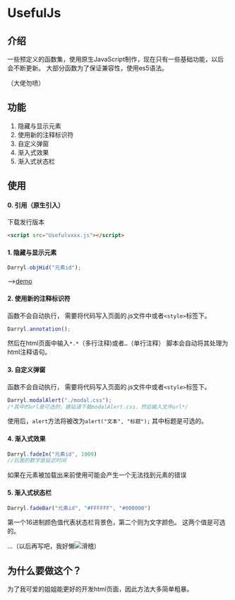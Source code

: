 # UsefulJs
## 介绍
一些预定义的函数集，使用原生JavaScript制作，现在只有一些基础功能，以后会不断更新。
大部分函数为了保证兼容性，使用es5语法。

（大佬勿喷）

## 功能
1. 隐藏与显示元素
2. 使用新的注释标识符
3. 自定义弹窗
4. 渐入式效果
5. 渐入式状态栏

## 使用

#### 0. 引用（原生引入）
下载发行版本
```html
<script src="Usefulvxxx.js"></script>
```
#### 1. 隐藏与显示元素
```js
Darryl.objHid("元素id");
```
-->[demo](//hjki.github.io/UsefulJs/demo/objHid.html)
#### 2. 使用新的注释标识符
函数不会自动执行，
需要将代码写入页面的.js文件中或者`<style>`标签下。

```js
Darryl.annotation();
```
然后在html页面中输入`*.*`（多行注释)或者`…`（单行注释）
脚本会自动将其处理为html注释语句。

#### 3. 自定义弹窗
函数不会自动执行，
需要将代码写入页面的.js文件中或者`<style>`标签下。

```js
Darryl.modalAlert("./modal.css");
/*其中的url是可选的，建站请下载modalAlert.css，然后输入文件url*/
```
使用后，`alert`方法将被改为`alert("文本", "标题");`
其中标题是可选的。

#### 4. 渐入式效果
```js
Darryl.fadeIn("元素id", 1000)
//后面的数字是延迟时间
```
如果在元素被加载出来前使用可能会产生一个无法找到元素的错误

#### 5. 渐入式状态栏
```js
Darryl.fadeBar("元素id", "#FFFFFF", "#000000")
```
第一个16进制颜色值代表状态栏背景色，第二个则为文字颜色。
这两个值是可选的。

…（以后再写吧，我好懒![滑稽](http://qzonestyle.gtimg.cn/qzone/em/e248.gif)）
## 为什么要做这个？
为了我可爱的姐姐能更好的开发html页面，因此方法大多简单粗暴。
